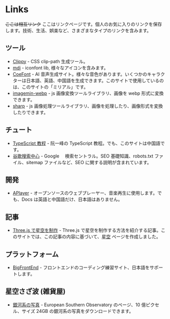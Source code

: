 # Links

~~ここは相互リンク~~ ここはリンクページです。個人のお気に入りのリンクを保存します。技術、生活、娯楽など、さまざまなタイプのリンクを含みます。

## ツール

-   [Clippy](https://bennettfeely.com/clippy/) - CSS clip-path 生成ツール。
-   [mdi](https://pictogrammers.com/library/mdi/) - iconfont lib, 様々なアイコンを含みます。
-   [CoeFont](https://coefont.cloud/coefonts) - AI 音声生成サイト。様々な音色があります。いくつかのキャラクターは日本語、英語、中国語を生成できます。このサイトで使用しているのは、このサイトの「ミリアル」です。
-   [imagemin-webp](https://github.com/imagemin/imagemin-webp) - js 画像変換ツールライブラリ、画像を webp 形式に変換できます。
-   [sharp](https://sharp.pixelplumbing.com/) - js 画像処理ツールライブラリ、画像を処理したり、画像形式を変換したりできます。

## チュート

-   [TypeScript 教程](https://wangdoc.com/typescript/intro) - 阮一峰の TypeScript 教程。でも、このサイトは中国語です。
-   [谷歌搜索中心](https://developers.google.com/search/docs?hl=ja) - Google 　検索セントラル。SEO 基礎知識、robots.txt ファイル、sitemap ファイルなど、SEO に関する説明が含まれています。

## 開発

-   [APlayer](https://aplayer.js.org/#/zh-Hans/) - オープンソースのウェブプレーヤー、音楽再生に使用します。でも、Docs は英語と中国語だけ、日本語はありません。

## 記事

-   [Three.js で星空を制作](https://www.pentacreation.com/blog/2020/08/200808.html) - Three.js で星空を制作する方法を紹介する記事。このサイトでは、この記事の内容に基づいて、[星空](/ex/space) ページを作成しました。

## プラットフォーム

-   [BigFrontEnd](https://bigfrontend.dev/ja) - フロントエンドのコーディング練習サイト、日本語をサポートします。

## 星空さざ波 (雑貨屋)

-   [銀河系の写真](https://www.eso.org/public/images/eso1242a/) - European Southern Observatory のページ、10 億ピクセル、サイズ 24GB の銀河系の写真をダウンロードできます。

